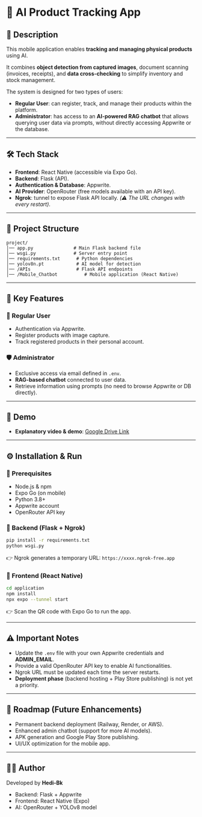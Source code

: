 # 📱 AI Product Tracking App

## 🚀 Description

This mobile application enables **tracking and managing physical products** using AI.

It combines **object detection from captured images**, document scanning (invoices, receipts), and **data cross-checking** to simplify inventory and stock management.

The system is designed for two types of users:

- **Regular User**: can register, track, and manage their products within the platform.
- **Administrator**: has access to an **AI-powered RAG chatbot** that allows querying user data via prompts, without directly accessing Appwrite or the database.

---

## 🛠️ Tech Stack

- **Frontend**: React Native (accessible via Expo Go).
- **Backend**: Flask (API).
- **Authentication & Database**: Appwrite.
- **AI Provider**: OpenRouter (free models available with an API key).
- **Ngrok**: tunnel to expose Flask API locally. _(⚠️ The URL changes with every restart)_.

---

## 📂 Project Structure

```
project/
│── app.py               # Main Flask backend file
│── wsgi.py              # Server entry point
│── requirements.txt      # Python dependencies
│── yolov8n.pt            # AI model for detection
│── /APIs                 # Flask API endpoints
│── /Mobile_Chatbot          # Mobile application (React Native)

```

---

## 🔑 Key Features

### 👤 Regular User

- Authentication via Appwrite.
- Register products with image capture.
- Track registered products in their personal account.

### 🛡️ Administrator

- Exclusive access via email defined in `.env`.
- **RAG-based chatbot** connected to user data.
- Retrieve information using prompts (no need to browse Appwrite or DB directly).

---

## 🎥 Demo

- **Explanatory video & demo**: [Google Drive Link](https://drive.google.com/file/d/1UhIrXfExn-oqhP0nkRbwlG81I7cN1KIL/view?usp=drive_link)

---

## ⚙️ Installation & Run

### 🔹 Prerequisites

- Node.js & npm
- Expo Go (on mobile)
- Python 3.8+
- Appwrite account
- OpenRouter API key

### 🔹 Backend (Flask + Ngrok)

```bash
pip install -r requirements.txt
python wsgi.py

```

👉 Ngrok generates a temporary URL: `https://xxxx.ngrok-free.app`

### 🔹 Frontend (React Native)

```bash
cd application
npm install
npx expo --tunnel start

```

👉 Scan the QR code with Expo Go to run the app.

---

## ⚠️ Important Notes

- Update the `.env` file with your own Appwrite credentials and **ADMIN_EMAIL**.
- Provide a valid OpenRouter API key to enable AI functionalities.
- Ngrok URL must be updated each time the server restarts.
- **Deployment phase** (backend hosting + Play Store publishing) is not yet a priority.

---

## 📌 Roadmap (Future Enhancements)

- Permanent backend deployment (Railway, Render, or AWS).
- Enhanced admin chatbot (support for more AI models).
- APK generation and Google Play Store publishing.
- UI/UX optimization for the mobile app.

---

## 👨‍💻 Author

Developed by **Hedi-Bk**

- Backend: Flask + Appwrite
- Frontend: React Native (Expo)
- AI: OpenRouter + YOLOv8 model
